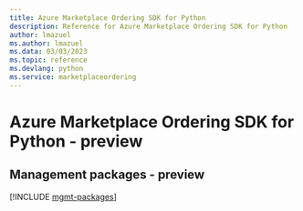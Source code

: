 ```yaml
---
title: Azure Marketplace Ordering SDK for Python
description: Reference for Azure Marketplace Ordering SDK for Python
author: lmazuel
ms.author: lmazuel
ms.data: 03/03/2023
ms.topic: reference
ms.devlang: python
ms.service: marketplaceordering
---
```

# Azure Marketplace Ordering SDK for Python - preview

## Management packages - preview
[!INCLUDE [mgmt-packages](marketplace-ordering-mgmt-index.md)]